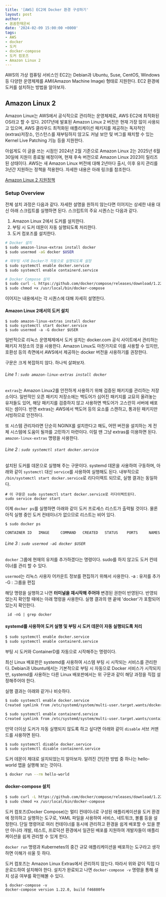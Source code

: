 ```yaml
---
title: '[AWS] EC2에 Docker 환경 구성하기'
layout: post
author: 
- 꼼꼼한재은씨
date: '2024-02-09 15:00:00 +0000'
tags:
- AWS 
- docker 
- 도커
- docker-compose 
- 도커 컴포즈
- Amazon Linux 2 
---
```


AWS의 가상 컴퓨팅 서비스인 EC2는 Debian과 Ubuntu, Suse, CentOS, Windows 등 다양한 운영체제를 AMI(Amazon Machine Image) 형태로 지원한다. EC2 환경에 도커를 설치하는 방법을 알아보자. 

## Amazon Linux 2
Amazon Linux는 AWS에서 공식적으로 관리하는 운영체제로, AWS EC2에 최적화된 OS라고 할 수 있다. 2017년에 발표된 Amazon Linux 2 버전은 현재 가장 많이 사용되고 있으며, AWS 클라우드 최적화된 애플리케이션 패키지를 제공하는 독자적인 (extras)저장소, 인스턴스를 재부팅하지 않고도 커널 보안 및 버그를 패치할 수 있는 Kernel Live Patching 기능 등을 지원한다. 

아쉽게도 이 글을 쓰는 시점인 2024년 2월 기준으로 Amazon Linux 2는 2025년 6월 30일에 지원이 종료될 예정이며, 현재 후속 버전으로 Amazon Linux 2023이 릴리즈된 상태이다. AWS는 새 Amazon Linux 버전에 대해 2년마다 출시, 이후 유지 관리를 3년간 지원하는 정책을 적용한다. 자세한 내용은 아래 링크를 참조한다. 

[Amazon Linux 2 지원정책](https://aws.amazon.com/ko/blogs/korea/update-on-amazon-linux-ami-end-of-life/) 


### Setup Overview
전체 설치 과정은 다음과 같다. 자세한 설명을 원하지 않는다면 이어지는 상세한 내용 대신 아래 스크립트를 실행하면 된다. 스크립트의 주요 시퀀스는 다음과 같다. 

1. Amazon Linux 2에서 도커를 설치한다. 
2. 부팅 시 도커 데몬이 자동 실행되도록 처리한다. 
3. 도커 컴포즈를 설치한다. 


```bash 
# Docker 설치 
$ sudo amazon-linux-extras install docker 
$ sudo usermod -aG docker $USER 

# 재부팅 시에 Docker가 자동으로 실행되도록 설정
$ sudo systemctl enable docker.service 
$ sudo systemctl enable containerd.service  

# Docker Compose 설치 
$ sudo curl -L https://github.com/docker/compose/releases/download/1.22.0/docker-compose-$(uname -s)-$(uname -m) -o /usr/local/bin/docker-compose
$ sudo chmod +x /usr/local/bin/docker-compose
```

이어지는 내용에서는 각 시퀀스에 대해 자세히 설명한다.  

#### Amazon Linux 2에서의 도커 설치

```shell 
$ sudo amazon-linux-extras install docker
$ sudo systemctl start docker.service
$ sudo usermod -a -G docker $USER
```

일반적으로 리눅스 운영체제에서 도커 설치는 docker.com 공식 사이트에서 관리하는 패키지 저장소의 것을 사용한다. Amazon Linux도 마찬가지로 이를 사용할 수 있지만, 호환성 등의 측면에서 AWS에서 제공하는 docker 버전을 사용하기를 권장한다.

구문은 크게 복잡하지 않다. 하나씩 살펴보자. 

###### Line 1 : `sudo amazon-linux-extras install docker`

`extras`는 Amazon Linux2를 안전하게 사용하기 위해 검증된 패키지를 관리하는 저장소이다. 일반적인 오픈 패키지 저장소에는 백도어가 심어진 패키지를 교묘히 올려놓는 유저들도 있어, 해당 패키지를 검증하지 않고 사용하면 백도어가 고스란히 서버에 배포되는 셈이다. 반면 extras는 AWS에서 백도어 등의 요소를 스캔하고, 통과된 패키지만 서빙하므로 안전하다.  

또 시스템 관리자라면 단순히 NGINX를 설치한다고 해도, 어떤 버전을 설치하는 게 전체 시스템에 도움이 될까를 고민하기 마련이다. 이럴 땐 그냥 extras를 이용하면 된다. `amazon-linux-extras` 명령을 사용한다. 


###### Line 2 : `sudo systemctl start docker.service` 

설치된 도커를 데몬으로 실행해 주는 구문이다. systemd 데몬을 사용하여 구동하며, 아래와 같이 `systemctl` 대신 `service`를 사용하여 실행해도 된다. 내부적으로 `/bin/systemctl start docker.service`로 리다이렉트 되므로, 실행 결과는 동일하다.

``` 
# 이 구문은 sudo systemctl start docker.service로 리다이렉트된다. 
sudo service docker start
``` 

이제 `docker ps`를 실행하면 아래와 같이 도커 프로세스 리스트가 출력될 것이다. 물론 아직 실행 중인 도커 컨테이너가 없으므로 리스트는 비어 있다. 
```
$ sudo docker ps  

CONTAINER ID   IMAGE     COMMAND   CREATED   STATUS    PORTS     NAMES
```

###### Line 3 : `sudo usermod -aG docker $USER`

`docker` 그룹에 현재의 유저를 추가하겠다는 명령이다. sudo를 하지 않고도 도커 컨테이너를 관리 할 수 있다.

`usermod`는 리눅스 사용자 어카운트 정보를 편집하기 위해서 사용한다.
-a : 유저를 추가
-G : 그룹을 편집

해당 명령을 실행하고 나면 **터미널을 재시작해 주어야** 변경된 권한이 반영된다. 반영되었는지 확인할 때에는 아래 명령을 사용한다. 
실행 결과의 맨 끝에 'docker'가 포함되어 있는지 확인한다.

```shell 
 id -nG | grep docker
```

#### systemd를 사용하여 도커 실행 및 부팅 시 도커 데몬이 자동 실행되도록 처리

```bash
$ sudo systemctl enable docker.service
$ sudo systemctl enable containerd.service
```

부팅 시 도커와 ContainerD를 자동으로 시작해주는 명령이다. 

최신 Linux 배포판은 systemd를 사용하여 시스템 부팅 시 시작되는 서비스를 관리한다. 
Debian과 Ubuntu에서는 기본적으로 부팅 시 자동으로 Docker 서비스가 시작되지만, systemd를 사용하는 다른 Linux 배포판에서는 위 구문과 같이 해당 과정을 직접 설정해주어야 한다. 

실행 결과는 아래와 같거나 비슷하다. 

```bash 
$ sudo systemctl enable docker.service
Created symlink from /etc/systemd/system/multi-user.target.wants/docker.service to /usr/lib/systemd/system/docker.service.

$ sudo systemctl enable containerd.service
Created symlink from /etc/systemd/system/multi-user.target.wants/containerd.service to /usr/lib/systemd/system/containerd.service.
```

만약 더이상 도커가 자동 실행되지 않도록 하고 싶다면 아래와 같이 `disable` 서브 커맨드를 사용하면 된다. 

```bash 
$ sudo systemctl disable docker.service
$ sudo systemctl disable containerd.service
```

도커 데몬이 제대로 설치되었는지 알아보자. 알려진 간단한 방법 중 하나는 hello-world 앱을 실행해 보는 것이다. 

```bash
$ docker run --rm hello-world 
```

#### docker-compose 설치

```bash
$ sudo curl -L https://github.com/docker/compose/releases/download/1.22.0/docker-compose-$(uname -s)-$(uname -m) -o /usr/local/bin/docker-compose
$ sudo chmod +x /usr/local/bin/docker-compose
```

도커 컴포즈(Docker Compose)는 멀티 컨테이너로 구성된 애플리케이션을 도커 환경에 정의하고 실행하는 도구로, YAML 파일을 사용하여 서비스, 네트워크, 볼륨 등을 설정한다. 
단일 명령어로 여러 컨테이너를 동시에 관리하고 환경을 쉽게 배포할 수 있을 뿐만 아니라 개발, 테스트, 프로덕션 환경에서 일관된 배포를 지원하여 개발자들이 애플리케이션을 쉽게 관리할 수 있게 한다.

`docker run` 명령과 Kubernetes의 중간 규모 애플리케이션을 배포하는 도구라고 생각하면 이해가 쉬울 듯 하다. 

도커 컴포즈는 Amazon Linux Extras에서 관리하지 않는다. 따라서 위와 같이 직접 다운로드하여 설치해야 한다. 설치가 완료되고 나면 `docker-compose -v` 명령을 통해 설치 성공 여부를 확인해볼 수 있다. 

```shell 
$ docker-compose -v
docker-compose version 1.22.0, build f46880fe
```


